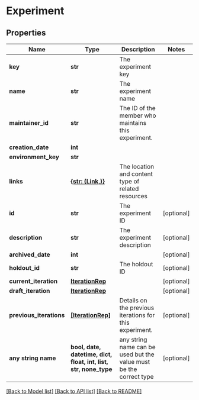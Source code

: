 # Experiment


## Properties
Name | Type | Description | Notes
------------ | ------------- | ------------- | -------------
**key** | **str** | The experiment key | 
**name** | **str** | The experiment name | 
**maintainer_id** | **str** | The ID of the member who maintains this experiment. | 
**creation_date** | **int** |  | 
**environment_key** | **str** |  | 
**links** | [**{str: (Link,)}**](Link.md) | The location and content type of related resources | 
**id** | **str** | The experiment ID | [optional] 
**description** | **str** | The experiment description | [optional] 
**archived_date** | **int** |  | [optional] 
**holdout_id** | **str** | The holdout ID | [optional] 
**current_iteration** | [**IterationRep**](IterationRep.md) |  | [optional] 
**draft_iteration** | [**IterationRep**](IterationRep.md) |  | [optional] 
**previous_iterations** | [**[IterationRep]**](IterationRep.md) | Details on the previous iterations for this experiment. | [optional] 
**any string name** | **bool, date, datetime, dict, float, int, list, str, none_type** | any string name can be used but the value must be the correct type | [optional]

[[Back to Model list]](../README.md#documentation-for-models) [[Back to API list]](../README.md#documentation-for-api-endpoints) [[Back to README]](../README.md)


